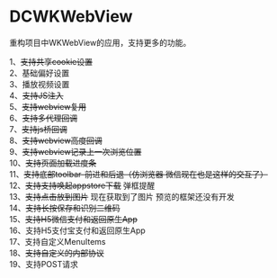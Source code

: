 # DCWKWebView
重构项目中WKWebView的应用，支持更多的功能。

   1、~~支持共享cookie设置~~ <br>
   2、基础偏好设置 <br>
   3、播放视频设置 <br>
   4、~~支持JS注入~~ <br>
   5、~~支持webview复用~~ <br>
   6、~~支持多代理回调~~ <br>
   7、~~支持js桥回调~~ <br>
   8、~~支持webview高度回调~~ <br>
   9、~~支持webview记录上一次浏览位置~~ <br>
   10、~~支持页面加载进度条~~ <br>
   11、~~支持底部toolbar-前进和后退（仿浏览器 微信现在也是这样的交互了）~~ <br>
   12、~~支持支持唤起appstore下载~~ 弹框提醒 <br>
   13、~~支持点击放到图片~~ 现在获取到了图片 预览的框架还没有开发 <br>
   14、~~支持长按保存和识别二维码~~ <br>
   15、~~支持H5微信支付和返回原生App~~ <br>
   16、支持H5支付宝支付和返回原生App <br>
   17、支持自定义MenuItems <br>
   18、~~支持自定义的内部协议~~ <br>
   19、支持POST请求
   
 
 
